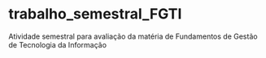 # trabalho_semestral_FGTI
Atividade semestral para avaliação da matéria de Fundamentos de Gestão de Tecnologia da Informação
